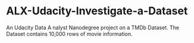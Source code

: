 # ALX-Udacity-Investigate-a-Dataset
An Udacity Data A nalyst Nanodegree project on a TMDb Dataset. The Dataset contains 10,000 rows of movie information.

